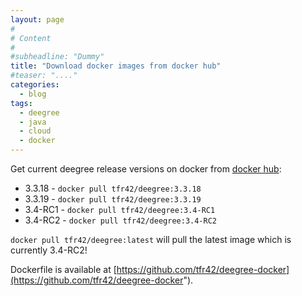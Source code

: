 ```yaml
---
layout: page
#
# Content
#
#subheadline: "Dummy"
title: "Download docker images from docker hub"
#teaser: "...."
categories:
  - blog
tags:
  - deegree
  - java
  - cloud
  - docker
---
```

Get current deegree release versions on docker from [docker hub](https://hub.docker.com/r/tfr42/deegree/):


* 3.3.18 - `docker pull tfr42/deegree:3.3.18`
* 3.3.19 - `docker pull tfr42/deegree:3.3.19`
* 3.4-RC1 - `docker pull tfr42/deegree:3.4-RC1`
* 3.4-RC2 - `docker pull tfr42/deegree:3.4-RC2`

`docker pull tfr42/deegree:latest` will pull the latest image which is currently 3.4-RC2!

Dockerfile is available at [https://github.com/tfr42/deegree-docker](https://github.com/tfr42/deegree-docker").
